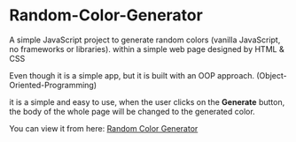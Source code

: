 # Random-Color-Generator
A simple JavaScript project to generate random colors (vanilla JavaScript, no frameworks or libraries). within a simple web page designed by HTML &amp; CSS


Even though it is a simple app, but it is built with an OOP approach. (Object-Oriented-Programming)


it is a simple and easy to use, when the user clicks on the **Generate** button, the body of the whole page will be changed to the generated color.




You can view it from here:
[Random Color Generator](https://ahmed-alawi-ba.github.io/random-color-generator/)




